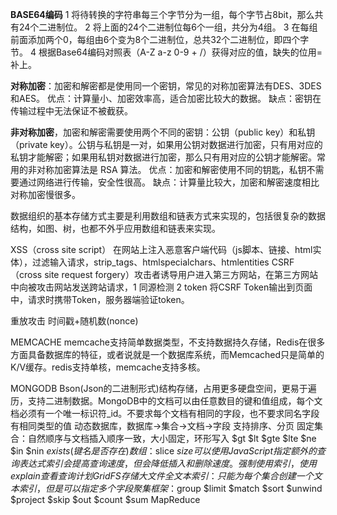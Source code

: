 **BASE64编码**
1 将待转换的字符串每三个字节分为一组，每个字节占8bit，那么共有24个二进制位。
2 将上面的24个二进制位每6个一组，共分为4组。
3 在每组前面添加两个0，每组由6个变为8个二进制位，总共32个二进制位，即四个字节。
4 根据Base64编码对照表（A-Z a-z 0-9 + /）获得对应的值，缺失的位用=补上。

**对称加密**：加密和解密都是使用同一个密钥，常见的对称加密算法有DES、3DES和AES。
优点：计算量小、加密效率高，适合加密比较大的数据。
缺点：密钥在传输过程中无法保证不被截获。

**非对称加密**，加密和解密需要使用两个不同的密钥：公钥（public key）和私钥（private key）。公钥与私钥是一对，如果用公钥对数据进行加密，只有用对应的私钥才能解密；如果用私钥对数据进行加密，那么只有用对应的公钥才能解密。常用的非对称加密算法是 RSA 算法。
优点：加密和解密使用不同的钥匙，私钥不需要通过网络进行传输，安全性很高。
缺点：计算量比较大，加密和解密速度相比对称加密慢很多。

数据组织的基本存储方式主要是利用数组和链表方式来实现的，包括很复杂的数据结构，如图、树，也都不外乎应用数组和链表来实现。

XSS（cross site script） 在网站上注入恶意客户端代码（js脚本、链接、html实体），过滤输入请求，strip_tags、htmlspecialchars、htmlentities 
CSRF （cross site request forgery）攻击者诱导用户进入第三方网站，在第三方网站中向被攻击网站发送跨站请求，1 同源检测 2 token 将CSRF Token输出到页面中，请求时携带Token，服务器端验证token。

重放攻击 时间戳+随机数(nonce)

MEMCACHE
memcache支持简单数据类型，不支持数据持久存储，Redis在很多方面具备数据库的特征，或者说就是一个数据库系统，而Memcached只是简单的K/V缓存。redis支持单核，memcache支持多核。

MONGODB
Bson(Json的二进制形式)结构存储，占用更多硬盘空间，更易于遍历，支持二进制数据。MongoDB中的文档可以由任意数目的键和值组成，每个文档必须有一个唯一标识符_id。不要求每个文档有相同的字段，也不要求同名字段有相同类型的值
动态数据库，数据库->集合->文档->字段
支持排序、分页
固定集合：自然顺序与文档插入顺序一致，大小固定，环形写入
$gt $lt $gte $lte $ne $in $nin $exists(键名是否存在)
数组：$slice $size
可以使用JavaScript指定额外的查询表达式
索引会提高查询速度，但会降低插入和删除速度。强制使用索引，使用explain查看查询计划
GridFS存储大文件
全文本索引：只能为每个集合创建一个文本索引，但是可以指定多个字段
聚集框架：$group $limit $match $sort $unwind $project $skip $out $count $sum
MapReduce

